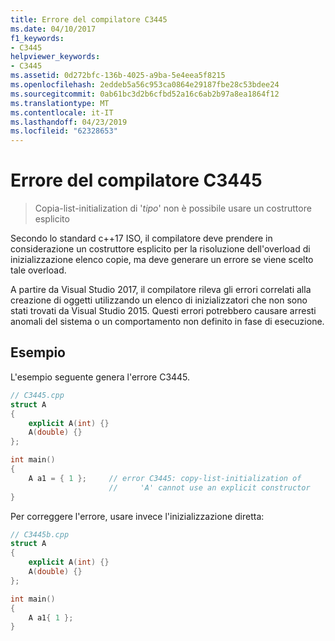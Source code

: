 ```yaml
---
title: Errore del compilatore C3445
ms.date: 04/10/2017
f1_keywords:
- C3445
helpviewer_keywords:
- C3445
ms.assetid: 0d272bfc-136b-4025-a9ba-5e4eea5f8215
ms.openlocfilehash: 2eddeb5a56c953ca0864e29187fbe28c53bdee24
ms.sourcegitcommit: 0ab61bc3d2b6cfbd52a16c6ab2b97a8ea1864f12
ms.translationtype: MT
ms.contentlocale: it-IT
ms.lasthandoff: 04/23/2019
ms.locfileid: "62328653"
---
```

# <a name="compiler-error-c3445"></a>Errore del compilatore C3445

> Copia-list-initialization di '*tipo*' non è possibile usare un costruttore esplicito

Secondo lo standard c++17 ISO, il compilatore deve prendere in considerazione un costruttore esplicito per la risoluzione dell'overload di inizializzazione elenco copie, ma deve generare un errore se viene scelto tale overload.

A partire da Visual Studio 2017, il compilatore rileva gli errori correlati alla creazione di oggetti utilizzando un elenco di inizializzatori che non sono stati trovati da Visual Studio 2015. Questi errori potrebbero causare arresti anomali del sistema o un comportamento non definito in fase di esecuzione.

## <a name="example"></a>Esempio

L'esempio seguente genera l'errore C3445.

```cpp
// C3445.cpp
struct A
{
    explicit A(int) {}
    A(double) {}
};

int main()
{
    A a1 = { 1 };     // error C3445: copy-list-initialization of
                      //     'A' cannot use an explicit constructor
}
```

Per correggere l'errore, usare invece l'inizializzazione diretta:

```cpp
// C3445b.cpp
struct A
{
    explicit A(int) {}
    A(double) {}
};

int main()
{
    A a1{ 1 };
}
```
